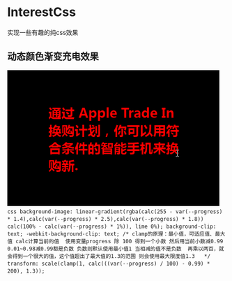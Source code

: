 # InterestCss
实现一些有趣的纯css效果

## 动态颜色渐变充电效果
<img src="./EffectPicture/1.gif">```css
background-image: linear-gradient(rgba(calc(255 - var(--progress) * 1.4),calc(var(--progress) * 2.5),calc(var(--progress) * 1.8)) calc(100% - calc(var(--progress) * 1%)), lime 0%);
				background-clip: text;
				-webkit-background-clip: text;
				/* clamp的原理：最小值，可适应值、最大值
					calc计算当前的值  使用变量progress 除 100 得到一个小数
					然后用当前小数减0.99 0.01~0.98减0.99都是负数 负数则默认使用最小值1
					当相减的值不是负数  再乘以两百，就会得到一个很大的值，这个值超出了最大值的1.3的范围
					则会使用最大限度值1.3  
				*/
				transform: scale(clamp(1, calc(((var(--progress) / 100) - 0.99) * 200), 1.3));
        ```

